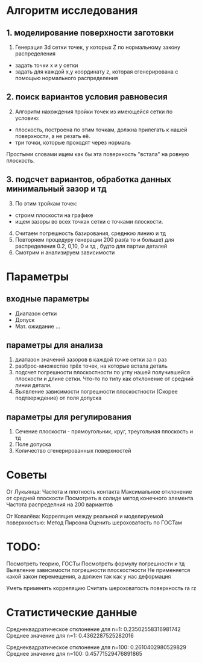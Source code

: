 # Алгоритм исследования 

## 1. моделирование поверхности заготовки

1. Генерация 3d сетки точек, у которых Z по нормальному закону распределения 
+    задать точки x и y сетки
+ задать для каждой x,y координату z, которая сгенерирована с помощью нормального распределения

## 2. поиск вариантов условия равновесия
2. Алгоритм нахождения тройки точек из имеющейся сетки по условию:
+ плоскость, построена по этим точкам, должна прилегать к нашей поверхности, а не резать её.  
+  три точки, которые проходят через нормаль

Простыми словами ищем как бы эта поверхность "встала" на ровную плоскость.

## 3. подсчет вариантов, обработка данных минимальный зазор и тд
3. По этим тройкам точек:  
+ строим плоскости на графике   
+ ищем зазоры во всех точках сетки с точками плоскости.  
4. Считаем погрешность базирования, среднюю линию и тд 
5. Повторяем процедуру генерации 200 раз(а то и больше) для распределения 0.2, 0,10, 0 и тд , будто для партии деталей 
6. Смотрим и анализируем зависимости


# Параметры 

## входные параметры
+ Диапазон сетки
+ Допуск
+ Мат. ожидание
...

## параметры для анализа
1. диапазон значений зазоров в каждой точке сетки за n раз
2. разброс-множество трёх точек, на которые встала деталь
3. подсчет погрешности плоскостности по углу нашей получившейся плоскости и длине сетки.
Что-то по типу как отклонение от средний линии детали.
4. Выявление зависимости погрешности плоскостности (Скорее подтверждение) от поля допуска

## параметры для регулирования 
1. Сечение плоскости - прямоугольник, круг, треугольная плоскость и тд
2. Поле допуска
3. Количество сгенерированных поверхностей


# Советы 
От Лукьянца:
Частота и плотность контакта
Максимальное отклонение от средней плоскости
Посмотреть в солиде метод конечного элемента
Частота распределния на 200 вариантов

От Ковалёва:
Корреляция между реальной и моделируемой поверхностью: Метод Пирсона
Оценить шероховатость по ГОСТам
    
# TODO:
Посмотреть теорию, ГОСТы 
Посмотреть формулу погрешности и тд
Выявление зависимости погрешности плоскостности
Не применяется какой закон перемещения, а должен так как у нас деформация

Уметь применять корреляцию
Считать шероховатость поверхность ra rz

# Статистические данные

Среднеквадратическое отклонение для n=1: 0.23502558316981742  
Среднее значение для n=1: 0.4362287525282016  

Среднеквадратическое отклонение для n=100: 0.2610402980529829  
Среднее значение для n=100: 0.45771529476891865  
